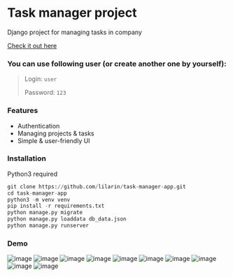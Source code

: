 # Task manager project

Django project for managing tasks in company

[Check it out here](https://task-manager-app-sal1.onrender.com)

### You can use following user (or create another one by yourself):
> Login: `user`
> 
> Password: `123`

### Features

* Authentication
* Managing projects & tasks 
* Simple & user-friendly UI

### Installation
Python3 required
```python
git clone https://github.com/lilarin/task-manager-app.git
cd task-manager-app
python3 -m venv venv
pip install -r requirements.txt
python manage.py migrate
python manage.py loaddata db_data.json
python manage.py runserver
```

### Demo
![image](https://github.com/user-attachments/assets/96c4e9e2-a7f7-420b-b9bc-b08530717f99)
![image](https://github.com/user-attachments/assets/0a4f766d-c86b-45ac-87a8-3f4632ae6669)
![image](https://github.com/user-attachments/assets/b4336bc2-ed80-4fef-a3dc-616ac8324afb)
![image](https://github.com/user-attachments/assets/0d54c5e3-8341-45d3-815e-9701906a8b37)
![image](https://github.com/user-attachments/assets/1a4de16f-794d-41a4-9b3b-7d7a865bc000)
![image](https://github.com/user-attachments/assets/0b2bfe25-5aee-4ae3-af96-6ed91eefeac1)
![image](https://github.com/user-attachments/assets/a3b937e3-c8c6-4f9c-a722-c0f994b53df0)
![image](https://github.com/user-attachments/assets/91ef11ec-d4c1-4c58-9501-52571309c27d)
![image](https://github.com/user-attachments/assets/eba297cb-552e-4f4b-a0a0-516f9d4b5829)
![image](https://github.com/user-attachments/assets/032bb78f-c5a0-4ce3-997d-66f329e6f99b)